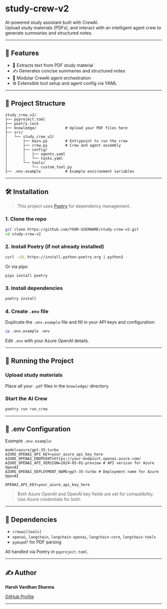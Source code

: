# study-crew-v2

AI-powered study assistant built with CrewAI.  
Upload study materials (PDFs), and interact with an intelligent agent crew to generate summaries and structured notes.

---

## 🚀 Features

- 🧠 Extracts text from PDF study material  
- ✍️ Generates concise summaries and structured notes  
- 🤖 Modular CrewAI agent orchestration  
- ⚙️ Extensible tool setup and agent config via YAML  

---

## 📁 Project Structure

```
study_crew_v2/
├── pyproject.toml
├── poetry.lock
├── knowledge/             # Upload your PDF files here
├── src/
│   └── study_crew_v2/
│       ├── main.py        # Entrypoint to run the crew
│       ├── crew.py        # Crew and agent assembly
│       ├── config/
│       │   ├── agents.yaml
│       │   └── tasks.yaml
│       └── tools/
│           └── custom_tool.py
├── .env.example           # Example environment variables
```

---

## 🛠️ Installation

> This project uses [Poetry](https://python-poetry.org/) for dependency management.

### 1. Clone the repo

```bash
git clone https://github.com/YOUR-USERNAME/study-crew-v2.git
cd study-crew-v2
```

### 2. Install Poetry (if not already installed)

```bash
curl -sSL https://install.python-poetry.org | python3 -
```

Or via pipx:

```bash
pipx install poetry
```

### 3. Install dependencies

```bash
poetry install
```

### 4. Create `.env` file

Duplicate the `.env.example` file and fill in your API keys and configuration:

```bash
cp .env.example .env
```

Edit `.env` with your Azure OpenAI details.

---

## 🧪 Running the Project

### Upload study materials

Place all your `.pdf` files in the `knowledge/` directory.

### Start the AI Crew

```bash
poetry run run_crew
```

---

## 🔐 .env Configuration

Example `.env.example`:

```
model=azure/gpt-35-turbo
AZURE_OPENAI_API_KEY=your_azure_api_key_here
AZURE_OPENAI_ENDPOINT=https://your-endpoint.openai.azure.com/
AZURE_OPENAI_API_VERSION=2024-05-01-preview # API version for Azure OpenAI
AZURE_OPENAI_DEPLOYMENT_NAME=gpt-35-turbo # Deployment name for Azure OpenAI

OPENAI_API_KEY=your_azure_api_key_here
```

> Both Azure OpenAI and OpenAI key fields are set for compatibility. Use Azure credentials for both.

---

## 🧩 Dependencies

- `crewai[tools]`
- `openai`, `langchain`, `langchain-openai`, `langchain-core`, `langchain-tools`
- `pymupdf` for PDF parsing

All handled via Poetry in `pyproject.toml`.

---

## ✍️ Author

**Harsh Vardhan Sharma**

[GitHub Profile](https://github.com/code-master-harsh)

---